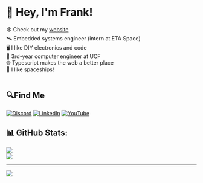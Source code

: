# 👋 Hey, I'm Frank!

🕸️ Check out my [website](https://www.franklaterza.com/) <br>
🛰️ Embedded systems engineer (intern at ETA Space)<br>
🖥️ I like DIY electronics and code<br>
🎒 3rd-year computer engineer at UCF<br>
🌐 Typescript makes the web a better place<br>
🚀 I like spaceships!<br>
<br>
## 🔍Find Me
[![Discord](https://img.shields.io/badge/Discord-%237289DA.svg?logo=discord&logoColor=white)](https://discord.gg/discord.gg/d4J7AQEF) [![LinkedIn](https://img.shields.io/badge/LinkedIn-%230077B5.svg?logo=linkedin&logoColor=white)](https://linkedin.com/in/laterzafrank) [![YouTube](https://img.shields.io/badge/YouTube-%23FF0000.svg?logo=YouTube&logoColor=white)](https://youtube.com/@UCuLsLChOp2IIjJQnbPQSq5Q) <br>

## 📊 GitHub Stats:
![](https://github-readme-streak-stats.herokuapp.com/?user=FrankLaterza&theme=dark&hide_border=false)<br/>
![](https://github-readme-stats.vercel.app/api/top-langs/?username=FrankLaterza&theme=dark&hide_border=false&include_all_commits=true&count_private=true&layout=compact) <br>

---
[![](https://visitcount.itsvg.in/api?id=FrankLaterza&icon=0&color=0)](https://visitcount.itsvg.in)

<!-- Proudly created with GPRM ( https://gprm.itsvg.in ) -->
